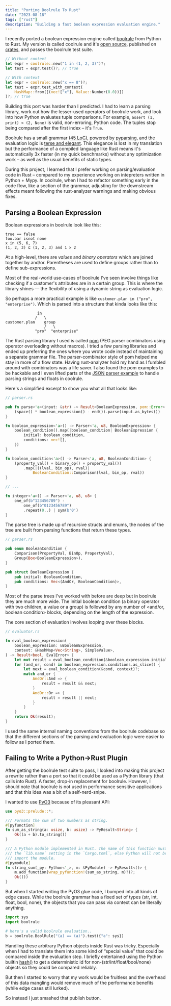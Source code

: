 ```yaml
---
title: "Porting Boolrule To Rust"
date: "2023-08-18"
tags: ["rust"]
description: "Building a fast boolean expression evaluation engine."
---
```


I recently ported a boolean expression engine called [boolrule](https://github.com/tailsdotcom/boolrule) from Python to Rust. My version is called coolrule and it's [open source](https://github.com/healeycodes/coolrule), published on [crates](https://crates.io/crates/coolrule), and passes the boolrule test suite.

```rust
// Without context
let expr = coolrule::new("1 in (1, 2, 3)")?;
let test = expr.test()?; // true 

// With context
let expr = coolrule::new("x == 8")?;
let test = expr.test_with_context(
    HashMap::from([(vec!["x"], Value::Number(8.0))])
)?; // true
```

Building this port was harder than I predicted. I had to learn a parsing library, work out how the lesser-used operators of boolrule work, and look into how Python evaluates tuple comparisons. For example, `assert (1, print) < (2, None)` is valid, non-erroring, Python code. The tuples stop being compared after the first index – it's `True`.

Boolrule has a small grammar ([45 LoC](https://github.com/tailsdotcom/boolrule/blob/a1671fc372039cfcf4d09673e575ffe69c1a4679/boolrule/boolrule.py#L59-L112)), powered by [pyparsing](https://github.com/pyparsing/pyparsing), and the evaluation logic is [terse and elegant](https://github.com/tailsdotcom/boolrule/blob/a1671fc372039cfcf4d09673e575ffe69c1a4679/boolrule/boolrule.py#L200-L231). This elegance is lost in my translation but the performance of a compiled language like Rust means it's automatically 3x faster (in my quick benchmarks) without any optimization work – as well as the usual benefits of static types.

During this project, I learned that I prefer working on parsing/evaluation code in Rust – compared to my experience working on intepreters written in Python + Mypy. In coolrule, when I had to refactor something early in the code flow, like a section of the grammar, adjusting for the downstream effects meant following the rust-analyzer warnings and making obvious fixes.

## Parsing a Boolean Expression

Boolean expressions in boolrule look like this:

```text
true == false
foo.bar isnot none
x in (5, 6, 7)
(1, 2, 3) ⊆ (1, 2, 3) and 1 > 2
```

At a high-level, there are _values_ and _binary operators_ which are joined together by and/or. Parentheses are used to define groups rather than to define sub-expressions.

Most of the real-world use-cases of boolrule I've seen involve things like checking if a customer's attributes are in a certain group. This is where the library shines — the flexibility of using a dynamic string as evaluation logic.

So perhaps a more practical example is like `customer.plan in ("pro", "enterprise")`. Which is parsed into a structure that kinda looks like this:

```text
              in
             /   \
customer.plan    group
                 /   \
             "pro"  "enterprise"
```

The Rust parsing library I used is called [pom](https://github.com/J-F-Liu/pom) (PEG parser combinators using operator overloading without macros). I tried a few parsing libraries and ended up preferring the ones where you wrote code instead of maintaining a separate grammar file. The parser-combinator style of pom helped me stay in more of a flow state. Having rust-analyzer hold my hand as I fumbled around with combinators was a life saver. I also found the pom examples to be hackable and I even lifted parts of the [JSON parser example](https://github.com/J-F-Liu/pom/blob/master/examples/json.rs) to handle parsing strings and floats in coolrule.

Here's a simplified excerpt to show you what all that looks like:

```rust
// parser.rs

pub fn parse<'a>(input: &str) -> Result<BooleanExpression, pom::Error> {
    (space() * boolean_expression() - end()).parse(input.as_bytes())
}

fn boolean_expression<'a>() -> Parser<'a, u8, BooleanExpression> {
    boolean_condition().map(|boolean_condition| BooleanExpression {
        initial: boolean_condition,
        conditions: vec![],
    })
}

fn boolean_condition<'a>() -> Parser<'a, u8, BooleanCondition> {
    (property_val() + binary_op() + property_val())
        .map(|((lval, bin_op), rval)|
            BooleanCondition::Comparison(lval, bin_op, rval))
}

// ...

fn integer<'a>() -> Parser<'a, u8, u8> {
    one_of(b"123456789") -
        one_of(b"0123456789")
        .repeat(0..) | sym(b'0')
}
```

The parse tree is made up of recursive structs and enums, the nodes of the tree are built from parsing functions that return these types.

```rust
// parser.rs

pub enum BooleanCondition {
    Comparison(PropertyVal, BinOp, PropertyVal),
    Group(Box<BooleanExpression>),
}

pub struct BooleanExpression {
    pub initial: BooleanCondition,
    pub conditions: Vec<(AndOr, BooleanCondition)>,
}
```

Most of the parse trees I've worked with before are deep but in boolrule they are much more wide. The initial boolean condition (a binary operator with two children, a value or a group) is followed by any number of <and/or, boolean condition> blocks, depending on the length of the expression.

The core section of evaluation involves looping over these blocks.

```rust
// evaluator.rs

fn eval_boolean_expression(
    boolean_expression: &BooleanExpression,
    context: &HashMap<Vec<String>, SimpleValue>,
) -> Result<bool, EvalError> {
    let mut result = eval_boolean_condition(&boolean_expression.initial, context)?;
    for (and_or, cond) in boolean_expression.conditions.as_slice() {
        let next = eval_boolean_condition(&cond, context)?;
        match and_or {
            AndOr::And => {
                result = result && next;
            }
            AndOr::Or => {
                result = result || next;
            }
        }
    }
    return Ok(result);
}
```

I used the same internal naming conventions from the boolrule codebase so that the different sections of the parsing and evaluation logic were easier to follow as I ported them.

## Failing to Write a Python→Rust Plugin

After getting the boolrule test suite to pass, I looked into making this project a rewrite rather than a port so that it could be used as a Python library (that calls into Rust). A faster, drop-in replacement for boolrule. However, I should note that boolrule is not used in performance sensitive applications and that this idea was a bit of a self-nerd-snipe.

I wanted to use [PyO3](https://github.com/PyO3/pyo3) because of its pleasant API:

```rust
use pyo3::prelude::*;

/// Formats the sum of two numbers as string.
#[pyfunction]
fn sum_as_string(a: usize, b: usize) -> PyResult<String> {
    Ok((a + b).to_string())
}

/// A Python module implemented in Rust. The name of this function must match
/// the `lib.name` setting in the `Cargo.toml`, else Python will not be able to
/// import the module.
#[pymodule]
fn string_sum(_py: Python<'_>, m: &PyModule) -> PyResult<()> {
    m.add_function(wrap_pyfunction!(sum_as_string, m)?)?;
    Ok(())
}
```

But when I started writing the PyO3 glue code, I bumped into all kinds of edge cases. While the boolrule grammar has a fixed set of types (str, int, float, bool, none), the objects that you can pass via context can be literally anything.

```python
import sys
import boolrule

# here's a valid boolrule evaluation..
b = boolrule.BoolRule("(a) == (a)").test({"a": sys})
```

Handling these arbitrary Python objects inside Rust was tricky. Especially when I had to translate them into some kind of “special value” that could be compared inside the evaluation step. I briefly entertained using the Python builtin [hash()](https://docs.python.org/3/library/functions.html#hash) to get a deterministic id for non-(str/int/float/bool/none) objects so they could be compared reliably.

But then I started to worry that my work would be fruitless and the overhead of this data mangling would remove much of the performance benefits (while edge cases still lurked).

So instead I just smashed that publish button.
